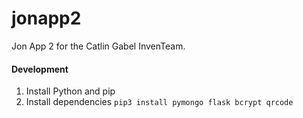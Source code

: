 # jonapp2

Jon App 2 for the Catlin Gabel InvenTeam.

#### Development

1. Install Python and pip
2. Install dependencies `pip3 install pymongo flask bcrypt qrcode`
